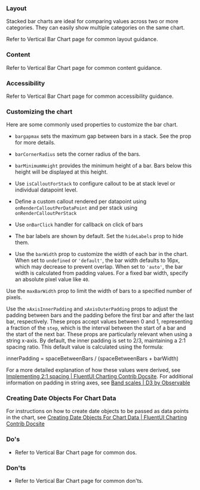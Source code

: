 ### Layout

Stacked bar charts are ideal for comparing values across two or more categories. They can easily show multiple categories on the same chart.

Refer to Vertical Bar Chart page for common layout guidance.

### Content

Refer to Vertical Bar Chart page for common content guidance.

### Accessibility

Refer to Vertical Bar Chart page for common accessibility guidance.

### Customizing the chart

Here are some commonly used properties to customize the bar chart.

- `bargapmax` sets the maximum gap between bars in a stack. See the prop for more details.

- `barCornerRadius` sets the corner radius of the bars.

- `barMinimumHeight` provides the minimum height of a bar. Bars below this height will be displayed at this height.

- Use `isCalloutForStack` to configure callout to be at stack level or individual datapoint level.

- Define a custom callout rendered per datapoint using `onRenderCalloutPerDataPoint` and per stack using `onRenderCalloutPerStack`

- Use `onBarClick` handler for callback on click of bars

- The bar labels are shown by default. Set the `hideLabels` prop to hide them.

- Use the `barWidth` prop to customize the width of each bar in the chart. When set to `undefined` or `'default'`, the bar width defaults to 16px, which may decrease to prevent overlap. When set to `'auto'`, the bar width is calculated from padding values. For a fixed bar width, specify an absolute pixel value like `40`.

Use the `maxBarWidth` prop to limit the width of bars to a specified number of pixels.

Use the `xAxisInnerPadding` and `xAxisOuterPadding` props to adjust the padding between bars and the padding before the first bar and after the last bar, respectively. These props accept values between 0 and 1, representing a fraction of the `step`, which is the interval between the start of a bar and the start of the next bar. These props are particularly relevant when using a string x-axis. By default, the inner padding is set to 2/3, maintaining a 2:1 spacing ratio. This default value is calculated using the formula:

innerPadding = spaceBetweenBars / (spaceBetweenBars + barWidth)

For a more detailed explanation of how these values were derived, see [Implementing 2:1 spacing | FluentUI Charting Contrib Docsite](https://microsoft.github.io/fluentui-charting-contrib/docs/implementing-2-to-1-spacing). For additional information on padding in string axes, see [Band scales | D3 by Observable](https://d3js.org/d3-scale/band#band_paddingInner)

### Creating Date Objects For Chart Data

For instructions on how to create date objects to be passed as data points in the chart, see [Creating Date Objects For Chart Data | FluentUI Charting Contrib Docsite](https://microsoft.github.io/fluentui-charting-contrib/docs/creating-date-objects-for-chart-data)

### Do's

- Refer to Vertical Bar Chart page for common dos.

### Don'ts

- Refer to Vertical Bar Chart page for common don'ts.
